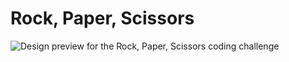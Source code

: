 #  Rock, Paper, Scissors

![Design preview for the Rock, Paper, Scissors coding challenge](./design/desktop-preview.jpg)


